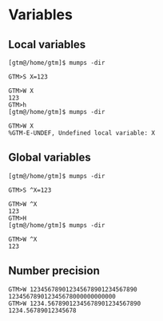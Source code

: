 # Variables

## Local variables

```text
[gtm@/home/gtm]$ mumps -dir

GTM>S X=123

GTM>W X
123
GTM>h
[gtm@/home/gtm]$ mumps -dir

GTM>W X
%GTM-E-UNDEF, Undefined local variable: X
```

## Global variables

```text
[gtm@/home/gtm]$ mumps -dir

GTM>S ^X=123

GTM>W ^X
123
GTM>H
[gtm@/home/gtm]$ mumps -dir

GTM>W ^X
123
```

## Number precision

```text
GTM>W 123456789012345678901234567890
123456789012345678000000000000
GTM>W 1234.56789012345678901234567890
1234.56789012345678
```